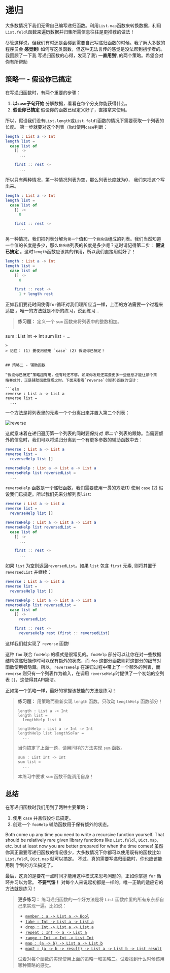 # 递归

大多数情况下我们无需自己编写递归函数。利用``List.map``函数来转换数据，利用
``List.foldl``函数来遍历数据并归集所需信息往往是更推荐的做法！

尽管这样说，但我们有时还是会碰到需要自己写递归函数的时候。我了解大多数的程序员会
**感觉到**\ 如何写这类函数，但这种无法言传的感觉是没法帮到初学者的。我回顾了一下我
写递归函数的心得，发现了我\ **一直用到**\ 的两个策略。希望会对你有所帮助

## 策略一 - 假设你已搞定

在写递归函数时，有两个重要的步骤：

  1. **以`case`子句开始** 分解数据，看看在每个分支你能获得什么。
  2. **假设你已搞定** 假设你的函数已经定义好了，直接拿来使用。

所以，假设我们没有``List.length``或``List.foldl``函数的情况下需要获取一个列表的长度。
第一步就要对这个列表（list)使用``case``判断：

```elm
length : List a -> Int
length list =
  case list of
    [] ->
      ...

    first :: rest ->
      ...
```

所以只有两种情况，第一种情况列表为空，那么列表长度就为0， 我们来把这个写出来。

```elm
length : List a -> Int
length list =
  case list of
    [] ->
      0

    first :: rest ->
      ...
```

另一种情况，我们把列表分解为``第一个``值和一个``剩余值``组成的列表。我们当然知道
一个值的长度是多少，那么``剩余值``列表的长度是多少呢？这时请记得第二步： **假设
已搞定** 。这时``length``函数应该其的作用，所以我们直接用就好了！

```elm
length : List a -> Int
length list =
  case list of
    [] ->
      0

    first :: rest ->
      1 + length rest
```

正如我们要花时间使得``for``循环对我们理所应当一样，上面的方法需要一个过程来适应
。唯一的方法就是不断的练习，说到练习...

> **练习题：** 定义一个 `sum` 函数来将列表中的整数相加。
>
> ```elm
sum : List Int -> Int
sum list =
  ...
```
>
> 记住： (1) 要使用使用 `case` (2) 假设你已搞定！


## 策略二 - 辅助函数

“假设你已搞定”策略超有用，但有时还不够。如果你发现还需要更多一些信息才能让那个策
略奏效时，正是辅助函数登场之时。下面来看看`reverse`(倒转)函数的设计：

```elm
reverse : List a -> List a
reverse list =
  ...
```

一个方法是将列表里的元素一个个分离出来并置入第二个列表：

![reverse](reverse.gif)

这就意味着在递归遍历第一个列表的同时要保持对 *第二个* 列表的跟踪。当需要额外的信息时，我们可以将递归分离到一个有更多参数的辅助函数中去：

```elm
reverse : List a -> List a
reverse list =
  reverseHelp list []

reverseHelp : List a -> List a -> List a
reverseHelp list reversedList =
  ...
```

`reverseHelp` 函数是一个递归函数，我们需要使用一贯的方法(1) 使用 `case` (2) 假设我们已搞定。所以我们先来分解列表`list`:

```elm
reverse : List a -> List a
reverse list =
  reverseHelp list []

reverseHelp : List a -> List a -> List a
reverseHelp list reversedList =
  case list of
    [] ->
      ...

    first :: rest ->
      ...
```

如果 `list` 为空则返回`reversedList`。如果 `list` 包含 `first` 元素, 则将其置于 `reversedList` 并继续：

```elm
reverse : List a -> List a
reverse list =
  reverseHelp list []

reverseHelp : List a -> List a -> List a
reverseHelp list reversedList =
  case list of
    [] ->
      reversedList

    first :: rest ->
      reverseHelp rest (first :: reversedList)
```

这样我们就实现了 `reverse` 函数!

这种 `foo` 联合 `fooHelp` 的模式是很常见的。`fooHelp` 部分可以让你在对一些数据结构做递归操作时可以保有额外的状态，而 `foo` 这部分函数则将这部分的细节对函数使用者隐藏。所以，`reverseHelp` 在递归过程中带上了一个额外的列表，而 `reverse` 则只有一个列表作为输入，在调用 `reverseHelp`时提供了一个初始的空列表 `[]`，这使得其API简洁。

正如第一个策略一样，最好的掌握该技能的方法是练习！

> **练习题：** 用策略而重新实现 `length` 函数。只改动 `lengthHelp` 函数部分！
>
>     length : List a -> Int
>     length list =
>       lengthHelp list 0
>
>     lengthHelp : List a -> Int -> Int
>     lengthHelp list lengthSoFar =
>       ...
>
> 当你搞定了上面一题，请用同样的方法实现 `sum` 函数。
>
>     sum : List Int -> Int
>     sum list =
>       ...
>
> 本练习中要求 `sum` 函数不能调用自身！


## 总结

在写递归函数时我们用到了两种主要策略：

  1. 使用 `case` 并且假设你已搞定。
  2. 创建一个 `fooHelp` 辅助函数用于保有额外的状态。

Both come up any time you need to write a recursive function yourself. That should be relatively rare given library functions like `List.foldl`, `Dict.map`, etc. but at least now you are better prepared for when the time comes!
虽然你真正需要写递归函数的情况很少，大多数情况下你都可以使用既有的函数比如
`List.foldl`, `Dict.map` 就可以搞定。 不过，真的需要写递归函数时，你也应该能用刚
学到的方法搞定了。

最后，这真的是要花一点时间才能用这种模式来思考问题的，正如你掌握 `for` 循环并习以为常。 **不要气馁！** 对每个人来说起初都是一样的，唯一正确的适应它的方法就是练习！

> **更多练习：** 练习递归函数的一个好方法是将 `List` 函数库里的所有东东都自己来实现一遍。比如说：
>
>  - [`member : a -> List a -> Bool`](http://package.elm-lang.org/packages/elm-lang/core/latest/List#member)
>  - [`take : Int -> List a -> List a`](http://package.elm-lang.org/packages/elm-lang/core/latest/List#take)
>  - [`drop : Int -> List a -> List a`](http://package.elm-lang.org/packages/elm-lang/core/latest/List#drop)
>  - [`repeat : Int -> a -> List a`](http://package.elm-lang.org/packages/elm-lang/core/latest/List#repeat)
>  - [`range : Int -> Int -> List Int`](http://package.elm-lang.org/packages/elm-lang/core/latest/List#range)
>  - [`map : (a -> b) -> List a -> List b`](http://package.elm-lang.org/packages/elm-lang/core/latest/List#map)
>  - [`map2 : (a -> b -> result) -> List a -> List b -> List result`](http://package.elm-lang.org/packages/elm-lang/core/latest/List#map2)
>
> 试着对每个函数的实现使用上面的策略一和策略二。试着找到什么时候该用哪种策略的感觉。
